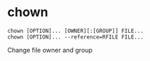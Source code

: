 <!-- spell-checker:ignore RFILE -->
# chown

```
chown [OPTION]... [OWNER][:[GROUP]] FILE...
chown [OPTION]... --reference=RFILE FILE...
```

Change file owner and group
